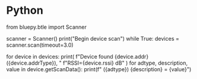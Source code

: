 # Python
from bluepy.btle import Scanner

scanner = Scanner()
print("Begin device scan")
while True:
  devices = scanner.scan(timeout=3.0)

  for device in devices:
    print(
      f"Device found {device.addr} ({device.addrType}), "
      f"RSSI={device.rssi} dB"
    )
    for adtype, description, value in device.getScanData():
      print(f" ({adtype}) {description} = {value}")
